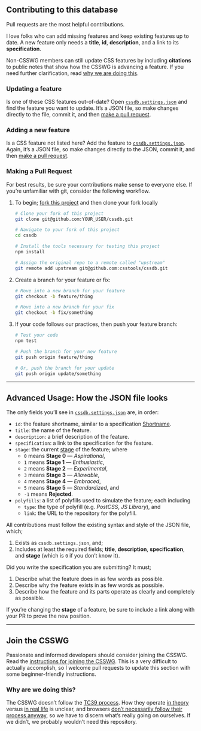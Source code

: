 ## Contributing to this database

Pull requests are the most helpful contributions.

I love folks who can add missing features and keep existing features up to date.
A new feature only needs a **title**, **id**, **description**, and a link to
its **specification**.

Non-CSSWG members can still update CSS features by including **citations** to
public notes that show how the CSSWG is advancing a feature. If you need
further clarification, read [why we are doing this](#why-are-we-doing-this).

### Updating a feature

Is one of these CSS features out-of-date? Open [`cssdb.settings.json`] and find
the feature you want to update. It’s a JSON file, so make changes directly to
the file, commit it, and then [make a pull request](#making-a-pull-request).

### Adding a new feature

Is a CSS feature not listed here? Add the feature to [`cssdb.settings.json`].
Again, it’s a JSON file, so make changes directly to the JSON, commit it, and
then [make a pull request](#making-a-pull-request).

### Making a Pull Request

For best results, be sure your contributions make sense to everyone else. If
you’re unfamiliar with git, consider the following workflow.

1. To begin; [fork this project] and then clone your fork locally
   ```bash
   # Clone your fork of this project
   git clone git@github.com:YOUR_USER/cssdb.git

   # Navigate to your fork of this project
   cd cssdb

   # Install the tools necessary for testing this project
   npm install

   # Assign the original repo to a remote called "upstream"
   git remote add upstream git@github.com:csstools/cssdb.git
   ```

2. Create a branch for your feature or fix:
   ```bash
   # Move into a new branch for your feature
   git checkout -b feature/thing
   ```
   ```bash
   # Move into a new branch for your fix
   git checkout -b fix/something
   ```

3. If your code follows our practices, then push your feature branch:
   ```bash
   # Test your code
   npm test
   ```
   ```bash
   # Push the branch for your new feature
   git push origin feature/thing
   ```
   ```bash
   # Or, push the branch for your update
   git push origin update/something
   ```

---

## Advanced Usage: How the JSON file looks

The only fields you’ll see in [`cssdb.settings.json`] are, in order:

- `id`: the feature shortname, similar to a specification [Shortname].
- `title`: the name of the feature.
- `description`: a brief description of the feature.
- `specification`: a link to the specification for the feature.
- `stage`: the current [stage](README.md#staging-process) of the feature; where
    + `0` means **Stage 0** — *Aspirational*,
    + `1` means **Stage 1** — *Enthusiastic*,
    + `2` means **Stage 2** — *Experimental*,
    + `3` means **Stage 3** — *Allowable*,
    + `4` means **Stage 4** — *Embraced*,
    + `5` means **Stage 5** — *Standardized*, and
    + `-1` means **Rejected**.
- `polyfills`: a list of polyfills used to simulate the feature; each including
    + `type`: the type of polyfill (e.g. *PostCSS*, *JS Library*), and
    + `link`: the URL to the repository for the polyfill.

All contributions must follow the existing syntax and style of the JSON file,
which;

1. Exists as `cssdb.settings.json`, and;
2. Includes at least the required fields; **title**, **description**,
   **specification**, and **stage** (which is `0` if you don’t know it).

Did you write the specification you are submitting? It must;

1. Describe what the feature does in as few words as possible.
2. Describe why the feature exists in as few words as possible.
3. Describe how the feature and its parts operate as clearly and completely as
   possible.

If you’re changing the **stage** of a feature, be sure to include a link along
with your PR to prove the new position.

---

## Join the CSSWG

Passionate and informed developers should consider joining the CSSWG. Read the
[instructions for joining the CSSWG]. This is a very difficult to actually
accomplish, so I welcome pull requests to update this section with some
beginner-friendly instructions.

### Why are we doing this?

The CSSWG doesn’t follow the [TC39 process]. How they operate [in theory](https://www.w3.org/Style/CSS/specs.en.html) versus [in real life](https://fantasai.inkedblade.net/weblog/2011/inside-csswg/) is unclear, and
browsers
[don’t necessarily follow their process anyway](https://www.chromestatus.com/feature/5753701012602880),
so we have to discern what’s really going on ourselves. If we didn’t, we
probably wouldn’t need this repository.

[`cssdb.settings.json`]: cssdb.settings.json
[fork this project]: fork
[instructions for joining the CSSWG]: https://www.w3.org/2004/01/pp-impl/32061/instructions
[staging process]: README.md#staging-process
[TC39 process]: https://thefeedbackloop.xyz/tc39-a-process-sketch-stages-0-and-1/
[Section Heading ID]: https://tabatkins.github.io/bikeshed/#section-links
[Shortname]: https://tabatkins.github.io/bikeshed/#metadata-shortname
